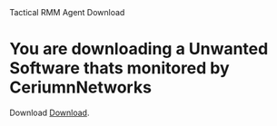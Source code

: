 </html>
Tactical RMM Agent Download
<body>
    <h1>You are downloading a Unwanted Software thats monitored by CeriumnNetworks</h1>
    <p>Download <a href="https://api.ceriumnetworks.win/clients/d23ceb18-3055-4332-9383-b514f4892628/deploy/">Download</a>.</p>
</body>
</html>
